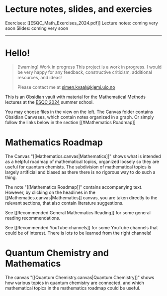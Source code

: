 # Lecture notes, slides, and exercies

Exercises: [[ESQC_Math_Exercises_2024.pdf]]
Lecture notes: coming very soon
Slides: coming very soon

---

# Hello!

>[!warning] Work in progress
>This project is a work in progress. I would be very happy for any feedback, constructive criticism, additional resources, and ideas!
>
>Please contact me at simen.kvaal@kjemi.uio.no
>


This is an Obsidian vault with material for the Mathematical Methods lectures at the [ESQC 2024](www.esqc.org) summer school.

You may choose files in the view on the left. The Canvas folder contains Obsidian Canvases, which contain notes organized in a graph. Or simply follow the links below in the section [[#Mathematics Roadmap]]


# Mathematics Roadmap

The  Canvas "[[Mathematics.canvas|Mathematics]]" shows what is intended as a helpful roadmap of mathematical topics, organized loosely so they are useful for quantum chemists. The subdivision of mathematical topics is largely artificial and biased as there there is no rigorous way to do such a thing. 


The note "[[Mathematics Roadmap]]" contains accompanying text. However, by clicking on the headlines in the [[Mathematics.canvas|Mathematics]] canvas, you are taken directly to the relevant sections, that also contain literature suggestions.

See  [[Recommended General Mathematics Reading]] for some general reading recommendations.

See [[Recommended YouTube channels]] for some YouTube channels that could be of interest. There is lots to be learned from the right channels!

# Quantum Chemistry and Mathematics

The canvas "[[Quantum Chemistry.canvas|Quantum Chemistry]]" shows how various topics in quantum chemistry are connected, and which mathematical topics in the mathematics roadmap could be useful.






